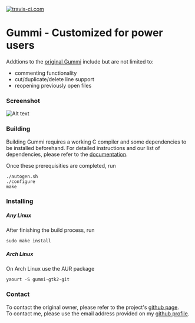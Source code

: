 [![travis-ci.com](https://api.travis-ci.com/florianbegusch/gummi.svg)](https://travis-ci.com/florianbegusch/gummi)
# Gummi - Customized for power users
Addtions to the [original Gummi](https://github.com/alexandervdm/gummi) include but are not limited to:
* commenting functionality
* cut/duplicate/delete line support
* reopening previously open files

### Screenshot

![Alt text](/../screenshots/screenshots/gummi-065-main.png?raw=true "gummi 0.6.5 main")

### Building

Building Gummi requires a working C compiler and some dependencies to be installed beforehand. For detailed instructions and our list of dependencies, please refer to the [documentation](https://github.com/alexandervdm/gummi/wiki/Installing-Gummi#compile-from-source).

Once these prerequisities are completed, run

    ./autogen.sh    
    ./configure
    make

### Installing
##### Any Linux
After finishing the build process, run

    sudo make install

##### Arch Linux
On Arch Linux use the AUR package

    yaourt -S gummi-gtk2-git

### Contact
To contact the original owner, please refer to the project's [github page](https://github.com/alexandervdm/gummi).  
To contact me, please use the email address provided on my [github profile](https://github.com/florianbegusch).
